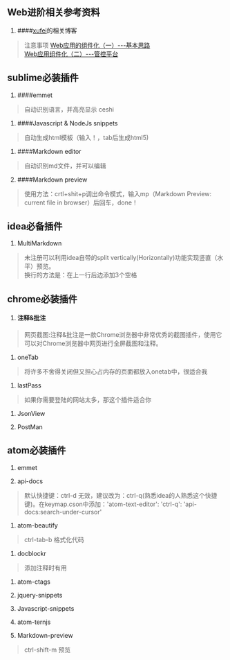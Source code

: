 ## Web进阶相关参考资料
1. ####[xufei](https://github.com/xufei/blog)的相关博客   
>注意事项
 [Web应用的组件化（一）---基本思路 ](https://github.com/xufei/blog/issues/6)  
 [Web应用组件化（二）---管控平台](https://github.com/xufei/blog/issues/7)
## sublime必装插件
1. ####emmet
>自动识别语言，并高亮显示
ceshi

1. ####Javascript & NodeJs snippets
>自动生成html模板（输入！，tab后生成html5)

1. ####Markdown editor
>自动识别md文件，并可以编辑

2. ####Markdown preview
>使用方法：crtl+shit+p调出命令模式，输入mp（Markdown Preview: current file in browser）后回车，done！


## idea必备插件
1. MultiMarkdown  
>未注册可以利用idea自带的split vertically(Horizontally)功能实现竖直（水平）预览。   
换行的方法是：在上一行后边添加3个空格



## chrome必装插件
1. #### 注释&批注
>网页截图:注释&批注是一款Chrome浏览器中非常优秀的截图插件，使用它可以对Chrome浏览器中网页进行全屏截图和注释。
1. oneTab
> 将许多不舍得关闭但又担心占内存的页面都放入onetab中，很适合我

1. lastPass
> 如果你需要登陆的网站太多，那这个插件适合你

1. JsonView

1. PostMan





## atom必装插件
1. emmet

1. api-docs
> 默认快捷键：ctrl-d 无效，建议改为：ctrl-q(熟悉idea的人熟悉这个快捷键)。在keymap.cson中添加：'atom-text-editor':
  'ctrl-q': 'api-docs:search-under-cursor'

1. atom-beautify
>ctrl-tab-b 格式化代码

1. docblockr
>添加注释时有用

1. atom-ctags

1. jquery-snippets

1. Javascript-snippets

1. atom-ternjs

1. Markdown-preview
> ctrl-shift-m 预览
